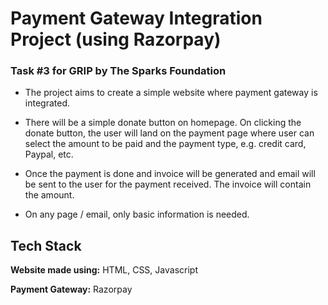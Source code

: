 # Payment Gateway Integration Project (using Razorpay)

### Task #3 for GRIP by The Sparks Foundation
* The project aims to create a simple website where payment gateway is integrated.

* There will be a simple donate button on homepage. On clicking the donate button, the user will land on the payment page where user can select the amount to be paid and the payment type, e.g. credit card, Paypal, etc.

* Once the payment is done and invoice will be generated and email will be sent to the user for the payment received. The invoice will contain the amount.

* On any page / email, only basic information is needed.


## Tech Stack

**Website made using:** HTML, CSS, Javascript

**Payment Gateway:** Razorpay


